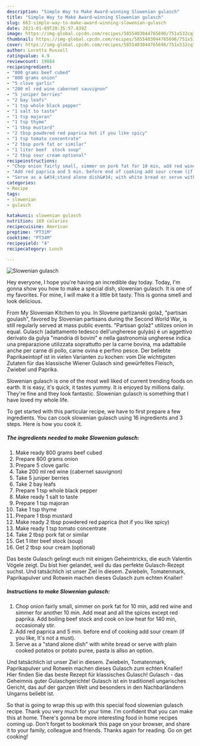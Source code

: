 ```yaml
---
description: "Simple Way to Make Award-winning Slowenian gulasch"
title: "Simple Way to Make Award-winning Slowenian gulasch"
slug: 663-simple-way-to-make-award-winning-slowenian-gulasch
date: 2021-01-09T20:35:57.839Z
image: https://img-global.cpcdn.com/recipes/5855403044765696/751x532cq70/slowenian-gulasch-recipe-main-photo.jpg
thumbnail: https://img-global.cpcdn.com/recipes/5855403044765696/751x532cq70/slowenian-gulasch-recipe-main-photo.jpg
cover: https://img-global.cpcdn.com/recipes/5855403044765696/751x532cq70/slowenian-gulasch-recipe-main-photo.jpg
author: Loretta Russell
ratingvalue: 4.9
reviewcount: 19884
recipeingredient:
- "800 grams beef cubed"
- "800 grams onion"
- "5 clove garlic"
- "200 ml red wine cabernet sauvignon"
- "5 juniper berries"
- "2 bay leafs"
- "1 tsp whole black pepper"
- "1 salt to taste"
- "1 tsp majoran"
- "1 tsp thyme"
- "1 tbsp mustard"
- "2 tbsp powdered red paprica hot if you like spicy"
- "1 tsp tomato concentrate"
- "2 tbsp pork fat or similar"
- "1 liter beef  stock soup"
- "2 tbsp sour cream optional"
recipeinstructions:
- "Chop onion fairly small, simmer on pork fat for 10 min, add red wine and simmer for another 10 min. Add meat and all the spices except red paprika. Add boiling beef stock and cook on low heat for 140 min, occasionaly stir."
- "Add red paprica and 5 min. before end of cooking add sour cream (if you like, It&#39;s not a must)."
- "Serve as a &#34;stand alone dish&#34; with white bread or serve with plain cooked potatos or potato puree, pasta is allso an option."
categories:
- Recipe
tags:
- slowenian
- gulasch

katakunci: slowenian gulasch 
nutrition: 169 calories
recipecuisine: American
preptime: "PT31M"
cooktime: "PT34M"
recipeyield: "4"
recipecategory: Lunch

---
```



![Slowenian gulasch](https://img-global.cpcdn.com/recipes/5855403044765696/751x532cq70/slowenian-gulasch-recipe-main-photo.jpg)

Hey everyone, I hope you're having an incredible day today. Today, I'm gonna show you how to make a special dish, slowenian gulasch. It is one of my favorites. For mine, I will make it a little bit tasty. This is gonna smell and look delicious.

From My Slovenian Kitchen to you. In Slovene partizanski golaž, &#34;partisan goulash&#34;, favored by Slovenian partisans during the Second World War, is still regularly served at mass public events. &#34;Partisan golaž&#34; utilizes onion in equal. Gulasch (adattamento tedesco dell&#39;ungherese gulyás) è un aggettivo derivato da gulya &#34;mandria di bovini&#34; e nella gastronomia ungherese indica una preparazione utilizzata soprattutto per la carne bovina, ma adattabile anche per carne di pollo, carne ovina e perfino pesce. Der beliebte Paprikaeintopf ist in vielen Varianten zu kochen: vom Die wichtigsten Zutaten für das klassische Wiener Gulasch sind gewürfeltes Fleisch, Zwiebel und Paprika.

Slowenian gulasch is one of the most well liked of current trending foods on earth. It is easy, it's quick, it tastes yummy. It is enjoyed by millions daily. They're fine and they look fantastic. Slowenian gulasch is something that I have loved my whole life.


To get started with this particular recipe, we have to first prepare a few ingredients. You can cook slowenian gulasch using 16 ingredients and 3 steps. Here is how you cook it.

<!--inarticleads1-->

##### The ingredients needed to make Slowenian gulasch:

1. Make ready 800 grams beef cubed
1. Prepare 800 grams onion
1. Prepare 5 clove garlic
1. Take 200 ml red wine (cabernet sauvignon)
1. Take 5 juniper berries
1. Take 2 bay leafs
1. Prepare 1 tsp whole black pepper
1. Make ready 1 salt to taste
1. Prepare 1 tsp majoran
1. Take 1 tsp thyme
1. Prepare 1 tbsp mustard
1. Make ready 2 tbsp powdered red paprica (hot if you like spicy)
1. Make ready 1 tsp tomato concentrate
1. Take 2 tbsp pork fat or similar
1. Get 1 liter beef  stock (soup)
1. Get 2 tbsp sour cream (optional)


Das beste Gulasch gelingt euch mit einigen Geheimtricks, die euch Valentin Vögele zeigt. Du bist hier gelandet, weil du das perfekte Gulasch-Rezept suchst. Und tatsächlich ist unser Ziel in diesem. Zwiebeln, Tomatenmark, Paprikapulver und Rotwein machen dieses Gulasch zum echten Knaller! 

<!--inarticleads2-->

##### Instructions to make Slowenian gulasch:

1. Chop onion fairly small, simmer on pork fat for 10 min, add red wine and simmer for another 10 min. Add meat and all the spices except red paprika. Add boiling beef stock and cook on low heat for 140 min, occasionaly stir.
1. Add red paprica and 5 min. before end of cooking add sour cream (if you like, It&#39;s not a must).
1. Serve as a &#34;stand alone dish&#34; with white bread or serve with plain cooked potatos or potato puree, pasta is allso an option.


Und tatsächlich ist unser Ziel in diesem. Zwiebeln, Tomatenmark, Paprikapulver und Rotwein machen dieses Gulasch zum echten Knaller! Hier finden Sie das beste Rezept für klassisches Gulasch! Gulasch - das Geheimnis guter Gulaschgerichte! Gulasch ist ein traditionell ungarisches Gericht, das auf der ganzen Welt und besonders in den Nachbarländern Ungarns beliebt ist. 

So that is going to wrap this up with this special food slowenian gulasch recipe. Thank you very much for your time. I'm confident that you can make this at home. There's gonna be more interesting food in home recipes coming up. Don't forget to bookmark this page on your browser, and share it to your family, colleague and friends. Thanks again for reading. Go on get cooking!
